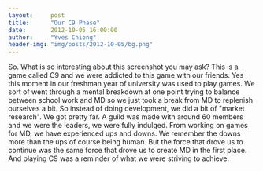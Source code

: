 ```yaml
---
layout:     post
title:      "Our C9 Phase"
date:       2012-10-05 16:00:00
author:     "Yves Chiong"
header-img: "img/posts/2012-10-05/bg.png"
---
```


So. What is so interesting about this screenshot you may ask? This is a game called C9 and we were addicted to this game with our friends. Yes this moment in our freshman year of university was used to play games. We sort of went through a mental breakdown at one point trying to balance between school work and MD so we just took a break from MD to replenish ourselves a bit. So instead of doing development, we did a bit of "market research". We got pretty far. A guild was made with around 60 members and we were the leaders, we were fully indulged. From working on games for MD, we have experienced ups and downs. We remember the downs more than the ups of course being human. But the force that drove us to continue was the same force that drove us to create MD in the first place. And playing C9 was a reminder of what we were striving to achieve.